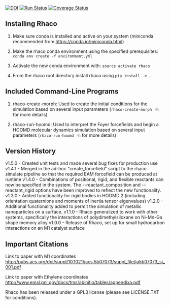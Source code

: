 [![DOI](https://zenodo.org/badge/129162973.svg)](https://zenodo.org/badge/latestdoi/129162973)
[![Run Status](https://api.shippable.com/projects/5ae1ee2b30ed4d07005f4017/badge?branch=dev)](https://app.shippable.com/bitbucket/cmelab/rhaco)
[![Coverage Status](https://codecov.io/bb/cmelab/rhaco/branch/dev/graph/badge.svg)](https://codecov.io/bb/cmelab/rhaco)

## Installing Rhaco

1) Make sure conda is installed and active on your system (miniconda recommended from https://conda.io/miniconda.html)

2) Make the rhaco conda environment using the specified prerequisites: `conda env create -f environment.yml`

3) Activate the new conda environment with: `source activate rhaco`

4) From the rhaco root directory install rhaco using `pip install -e .`

## Included Command-Line Programs

1) rhaco-create-morph: Used to create the initial conditions for the simulation based on several input parameters (`rhaco-create-morph -h` for more details)

2) rhaco-run-hoomd: Used to interpret the Foyer forcefields and begin a HOOMD molecular dynamics simulation based on several input parameters (`rhaco-run-hoomd -h` for more details)

## Version History

v1.5.0 - Created unit tests and made several bug fixes for production use
v1.4.1 - Merged in the ad-hoc "create_forcefield" script to the rhaco simulate pipeline so that the required EAM forcefield can be produced at runtime
v1.4.0 - Combinations of positional, rigid, and flexible reactants can now be specified in the system. The --reactant_composition and --reactant_rigid options have been improved to reflect the new functionality.
v1.3.0 - Added functionality for rigid bodies in HOOMD 2 (including orientation quaternions and moments of inertia tensor eigenvalues)
v1.2.0 - Additional functionality added to permit the simulation of metallic nanoparticles on a surface.
v1.1.0 - Rhaco generalized to work with other systems, specifically the interactions of polydimethylsiloxane on Ni-Mn-Ga shape memory alloy
v1.0.0 - Release of Rhaco, set up for small hydrocarbon interactions on an M1 catalyst surface

## Important Citations

Link to paper with M1 coordinates
http://pubs.acs.org/doi/suppl/10.1021/jacs.5b07073/suppl_file/ja5b07073_si_001.pdf

Link to paper with Ethylene coordinates
http://www.emsl.pnl.gov/docs/tms/abinitio/tables/appendixa.pdf

Rhaco has been released under a GPL3 license (please see LICENSE.TXT for conditions).
